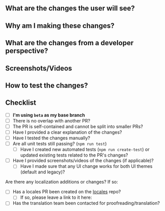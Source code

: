 <!-- (Once you have read these comments, you are free to remove them) -->
<!-- Feel free to look at other PRs for examples -->
<!--
Make sure the title includes categorization (choose the one that best fits):
-       [Bug]: If the PR is primarily a bug fix
-      [Move]: If a move has new or changed functionality
-   [Ability]: If an ability has new or changed functionality
-      [Item]: For new or modified items
-   [Mystery]: For new or modified Mystery Encounters
-      [Test]: If the PR is primarily adding or modifying tests
-     [UI/UX]: If the PR is changing UI/UX elements
-     [Audio]: If the PR is adding or changing music/sfx
-    [Sprite]: If the PR is adding or changing sprites
-   [Balance]: If the PR is related to game balance
- [Challenge]: If the PR is adding or modifying challenges
-  [Refactor]: If the PR is primarily rewriting existing code
-      [Docs]: If the PR is just adding or modifying documentation (such as tsdocs/code comments)
-    [GitHub]: For changes to GitHub workflows/templates/etc
-      [Misc]: If no other category fits the PR
-->
<!--
Make sure that this PR is not overlapping with someone else's work
Please try to keep the PR self-contained (and small)
-->

## What are the changes the user will see?
<!-- Summarize what are the changes from a user perspective on the application -->

## Why am I making these changes?
<!--
Explain why you decided to introduce these changes
Does it come from an issue or another PR? Please link it
Explain why you believe this can enhance user experience
-->
<!--
If there are existing GitHub issues related to the PR that would be fixed,
you can add "Fixes #[issue number]" (ie: "Fixes #1234") to link an issue to your PR
so that it will automatically be closed when the PR is merged.
-->

## What are the changes from a developer perspective?
<!--
Explicitly state what are the changes introduced by the PR
You can make use of a comparison between what was the state before and after your PR changes
Ex: What files have been changed? What classes/functions/variables/etc have been added or changed?
-->

## Screenshots/Videos
<!--
If your changes are changing anything on the user experience, please provide visual proofs of it
Please take screenshots/videos before and after your changes, to show what is brought by this PR
-->

## How to test the changes?
<!--
How can a reviewer test your changes once they check out on your branch?
Did you make use of the `src/overrides.ts` file?
Did you introduce any automated tests?
Do the reviewers need to do something special in order to test your changes?
-->

## Checklist
- [ ] **I'm using `beta` as my base branch**
- [ ] There is no overlap with another PR?
- [ ] The PR is self-contained and cannot be split into smaller PRs?
- [ ] Have I provided a clear explanation of the changes?
- [ ] Have I tested the changes manually?
- [ ] Are all unit tests still passing? (`npm run test`)
  - [ ] Have I created new automated tests (`npm run create-test`) or updated existing tests related to the PR's changes?
- [ ] Have I provided screenshots/videos of the changes (if applicable)?
  - [ ] Have I made sure that any UI change works for both UI themes (default and legacy)?

Are there any localization additions or changes? If so:
- [ ] Has a locales PR been created on the [locales](https://github.com/pagefaultgames/pokerogue-locales) repo?
  - [ ] If so, please leave a link to it here: 
- [ ] Has the translation team been contacted for proofreading/translation?